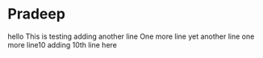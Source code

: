# Pradeep
hello
This is testing
adding another line
One more line
yet another line
one more line10
adding 10th line here
